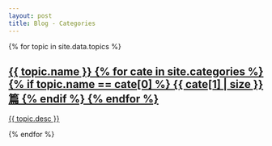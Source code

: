 ```yaml
---
layout: post
title: Blog - Categories
---
```

 <section>
{% for topic in site.data.topics %}
    <div class="topic">
        <a href="topics/{{ topic.name }}.html">
            <h2 class="topic-title">{{ topic.name }}
            {% for cate in site.categories %}
                {% if topic.name == cate[0] %}
                    <span class="articles-count">{{ cate[1] | size }}篇</span>
                {% endif %}
            {% endfor %}
            </h2>
            <p class="clear-float">{{ topic.desc }}</p>
        </a>
    </div>
{% endfor %}
</section>
